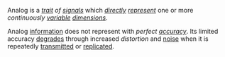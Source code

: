 Analog is a *[trait](https://github.com/gcassel/Modular-Organization-Terminology/blob/master/terms/trait.md) of [signals](https://github.com/gcassel/Modular-Organization-Terminology/blob/master/terms/signal.md)* which *[directly](https://github.com/gcassel/Modular-Organization-Terminology/blob/master/terms/direct.md) [represent](https://github.com/gcassel/Modular-Organization-Terminology/blob/master/terms/representation.md)* one or more *continuously [variable](https://github.com/gcassel/Modular-Organization-Terminology/blob/master/terms/variable.md) [dimensions](https://github.com/gcassel/Modular-Organization-Terminology/blob/master/terms/dimension.md)*.

Analog [information](https://github.com/gcassel/Modular-Organization-Terminology/blob/master/terms/information.md) does not represent with *perfect [accuracy](https://github.com/gcassel/Modular-Organization-Terminology/blob/master/terms/accuracy.md)*.  Its limited accuracy [degrades](https://github.com/gcassel/Modular-Organization-Terminology/blob/master/terms/degrade.md) through increased *distortion* and [noise](https://github.com/gcassel/Modular-Organization-Terminology/blob/master/terms/noise.md) when it is repeatedly [transmitted](https://github.com/gcassel/Modular-Organization-Terminology/blob/master/terms/transmit.md) or [replicated](https://github.com/gcassel/Modular-Organization-Terminology/blob/master/terms/replicate.md).
